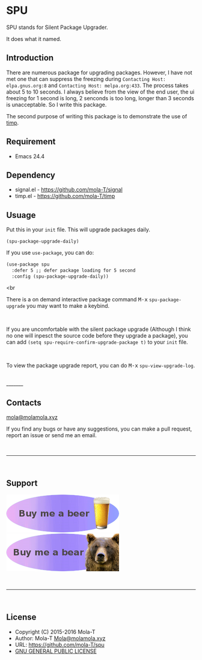 # SPU

SPU stands for Silent Package Upgrader.

It does what it named.

## Introduction
There are numerous package for upgrading packages. However, I have not met one that can suppress the freezing during `Contacting Host: elpa.gnus.org:8` and `Contacting Host: melpa.org:433`. The process takes about 5 to 10 seconds. I always believe from the view of the end user, the ui freezing for 1 second is long, 2 senconds is too long, longer than 3 seconds is unacceptable. So I write this package.

The second purpose of writing this package is to demonstrate the use of [timp](https://github.com/mola-T/timp).

## Requirement

* Emacs 24.4

## Dependency

* signal.el - https://github.com/mola-T/signal
* timp.el - https://github.com/mola-T/timp


## Usuage

Put this in your `init` file. This will upgrade packages daily.

``` elisp
(spu-package-upgrade-daily)
```

If you use `use-package`, you can do:

``` elisp
(use-package spu
  :defer 5 ;; defer package loading for 5 second
  :config (spu-package-upgrade-daily))

```

<br

There is a on demand interactive package command <kbd>M-x</kbd> `spu-package-upgrade` you may want to make a keybind.

<br>

If you are uncomfortable with the silent package upgrade (Although I think no one will inpesct the source code before they upgrade a package), you can add `(setq spu-require-confirm-upgrade-package t)` to your `init` file.

<br>

To view the package upgrade report, you can do <kbd>M-x</kbd> `spu-view-upgrade-log`.


<br>
_______

<br>

## Contacts

mola@molamola.xyz

If you find any bugs or have any suggestions, you can make a pull request, report an issue or send me an email.

<br>

____________________________

<br>

## Support

[![paypal](image/buy_me_a_beer.png)](https://www.paypal.com/cgi-bin/webscr?cmd=_s-xclick&hosted_button_id=Q2965NHMCR4XQ)    [![paypal](image/buy_me_a_bear.png)](https://www.paypal.com/cgi-bin/webscr?cmd=_s-xclick&hosted_button_id=J573CXHTDTVNJ)

<br>

_____

<br>

## License

* Copyright (C) 2015-2016 Mola-T
* Author: Mola-T <Mola@molamola.xyz>
* URL: https://github.com/mola-T/spu
* [GNU GENERAL PUBLIC LICENSE](LICENSE)
